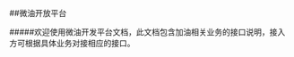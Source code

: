 ##微油开放平台

#####欢迎使用微油开发平台文档，此文档包含加油相关业务的接口说明，接入方可根据具体业务对接相应的接口。


<!-- *****
[^Copyright © 微油科技(北京)有限公司 2020 all right reserved，powered by Gitbook] -->